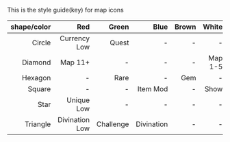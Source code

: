 This is the style guide(key) for map icons

shape/color|Red|Green|Blue|Brown|White|Yellow
---: | ---: | ---: | ---: | ---: | ---: | ---:
Circle|Currency Low|Quest|-|-|-|Currency
Diamond|Map 11+|-|-|-|Map 1-5|Map 6-10
Hexagon|-|Rare|-|Gem|-|-
Square|-|-|Item Mod|-|Show|-
Star|Unique Low|-|-|-|-|Unique
Triangle|Divination Low|Challenge|Divination|-|-|-
